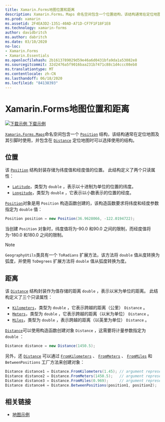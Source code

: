 ```yaml
---
title: Xamarin.Forms地图位置和距离
description: Xamarin.Forms。Maps 命名空间包含一个位置结构，该结构通常在定位地图及其引脚时使用，还包含定位地图时可选择使用的距离结构。
ms.prod: xamarin
ms.assetid: 2F4EA3D2-1351-40AD-A71D-CF7F1F18F1E8
ms.technology: xamarin-forms
author: davidbritch
ms.author: dabritch
ms.date: 03/10/2020
no-loc:
- Xamarin.Forms
- Xamarin.Essentials
ms.openlocfilehash: 2b1613789029d59e46a6d0431bfa9da1a53082e8
ms.sourcegitcommit: 32d2476a5f9016baa231b7471c88c1d4ccc08eb8
ms.translationtype: MT
ms.contentlocale: zh-CN
ms.lasthandoff: 06/18/2020
ms.locfileid: "84138393"
---
```

# <a name="xamarinforms-map-position-and-distance"></a>Xamarin.Forms地图位置和距离

[![下载示例](~/media/shared/download.png) 下载示例](https://docs.microsoft.com/samples/xamarin/xamarin-forms-samples/workingwithmaps)

[`Xamarin.Forms.Maps`](xref:Xamarin.Forms.Maps)命名空间包含一个 [`Position`](xref:Xamarin.Forms.Maps.Position) 结构，该结构通常在定位地图及其引脚时使用，并包含在 [`Distance`](xref:Xamarin.Forms.Maps.Distance) 定位地图时可以选择使用的结构。

## <a name="position"></a>位置

该 [`Position`](xref:Xamarin.Forms.Maps.Position) 结构封装存储为纬度值和经度值的位置。 此结构定义了两个只读属性：

- [`Latitude`](xref:Xamarin.Forms.Maps.Position.Latitude)，类型为 `double` ，表示以十进制为单位的位置的纬度。
- [`Longitude`](xref:Xamarin.Forms.Maps.Position.Longitude)，类型为 `double` ，它表示以小数表示的位置的经度。

[`Position`](xref:Xamarin.Forms.Maps.Position)对象是用 `Position` 构造函数创建的，该构造函数要求将纬度和经度参数指定为 `double` 值：

```csharp
Position position = new Position(36.9628066, -122.0194722);
```

当创建 `Position` 对象时，纬度值将为-90.0 和90.0 之间的限制，而经度值将为-180.0 和180.0 之间的限制。

> [!NOTE]
> `GeographyUtils`类具有一个 `ToRadians` 扩展方法，该方法将 `double` 值从度转换为弧度，并使用 `ToDegrees` 扩展方法将 `double` 值从弧度转换为度。

## <a name="distance"></a>距离

该 [`Distance`](xref:Xamarin.Forms.Maps.Distance) 结构封装作为值存储的距离 `double` ，表示以米为单位的距离。 此结构定义了三个只读属性：

- [`Kilometers`](xref:Xamarin.Forms.Maps.Distance.Kilometers)，类型为 `double` ，它表示跨越的距离（公里） `Distance` 。
- [`Meters`](xref:Xamarin.Forms.Maps.Distance.Meters)，类型为 `double` ，它表示跨越的距离（以米为单位） `Distance` 。
- [`Miles`](xref:Xamarin.Forms.Maps.Distance.Miles)，类型为 `double` ，表示跨越的距离（以英里为单位） `Distance` 。

[`Distance`](xref:Xamarin.Forms.Maps.Distance)可以使用构造函数创建对象 `Distance` ，这需要将计量参数指定为 `double` ：

```csharp
Distance distance = new Distance(1450.5);
```

另外，还 [`Distance`](xref:Xamarin.Forms.Maps.Distance) 可以通过 [`FromKilometers`](xref:Xamarin.Forms.Maps.Distance.FromKilometers*) 、 [`FromMeters`](xref:Xamarin.Forms.Maps.Distance.FromMeters*) 、 [`FromMiles`](xref:Xamarin.Forms.Maps.Distance.FromMiles*) 和 `BetweenPositions` 工厂方法来创建对象：

```csharp
Distance distance1 = Distance.FromKilometers(1.45); // argument represents the number of kilometers
Distance distance2 = Distance.FromMeters(1450.5);   // argument represents the number of meters
Distance distance3 = Distance.FromMiles(0.969);     // argument represents the number of miles
Distance distance4 = Distance.BetweenPositions(position1, position2);
```

## <a name="related-links"></a>相关链接

- [地图示例](https://docs.microsoft.com/samples/xamarin/xamarin-forms-samples/workingwithmaps)
